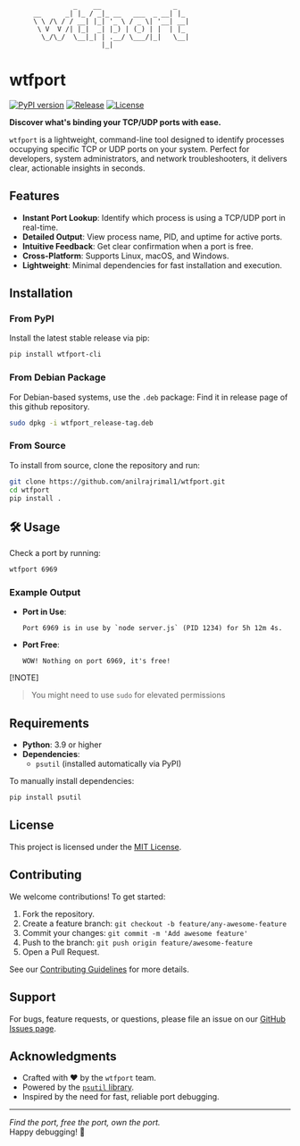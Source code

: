                     _    __                  _   
          __      _| |_ / _|_ __   ___  _ __| |_ 
          \ \ /\ / / __| |_| '_ \ / _ \| '__| __|
           \ V  V /| |_|  _| |_) | (_) | |  | |_ 
            \_/\_/  \__|_| | .__/ \___/|_|   \__|
                           |_|                   
         
# wtfport

[![PyPI version](https://img.shields.io/pypi/v/wtfport-cli.svg)](https://pypi.org/project/wtfport-cli)
[![Release](https://img.shields.io/github/v/release/anilrajrimal1/wtfport)](https://github.com/anilrajrimal1/wtfport/releases)
[![License](https://img.shields.io/github/license/anilrajrimal1/wtfport)](LICENSE)

**Discover what's binding your TCP/UDP ports with ease.**

`wtfport` is a lightweight, command-line tool designed to identify processes occupying specific TCP or UDP ports on your system. Perfect for developers, system administrators, and network troubleshooters, it delivers clear, actionable insights in seconds.

## Features

- **Instant Port Lookup**: Identify which process is using a TCP/UDP port in real-time.
- **Detailed Output**: View process name, PID, and uptime for active ports.
- **Intuitive Feedback**: Get clear confirmation when a port is free.
- **Cross-Platform**: Supports Linux, macOS, and Windows.
- **Lightweight**: Minimal dependencies for fast installation and execution.

## Installation

### From PyPI
Install the latest stable release via pip:

```bash
pip install wtfport-cli
```

### From Debian Package
For Debian-based systems, use the `.deb` package:
Find it in release page of this github repository.
```bash
sudo dpkg -i wtfport_release-tag.deb
```

### From Source
To install from source, clone the repository and run:

```bash
git clone https://github.com/anilrajrimal1/wtfport.git
cd wtfport
pip install .
```

## 🛠 Usage

Check a port by running:

```bash
wtfport 6969
```

### Example Output
- **Port in Use**:
  ```plaintext
  Port 6969 is in use by `node server.js` (PID 1234) for 5h 12m 4s.
  ```

- **Port Free**:
  ```plaintext
  WOW! Nothing on port 6969, it's free!
  ```
[!NOTE]
> You might need to use `sudo` for elevated permissions

## Requirements

- **Python**: 3.9 or higher
- **Dependencies**:
  - `psutil` (installed automatically via PyPI)

To manually install dependencies:

```bash
pip install psutil
```

## License

This project is licensed under the [MIT License](LICENSE).

## Contributing

We welcome contributions! To get started:

1. Fork the repository.
2. Create a feature branch: `git checkout -b feature/any-awesome-feature`
3. Commit your changes: `git commit -m 'Add awesome feature'`
4. Push to the branch: `git push origin feature/awesome-feature`
5. Open a Pull Request.

See our [Contributing Guidelines](CONTRIBUTING.md) for more details.

## Support

For bugs, feature requests, or questions, please file an issue on our [GitHub Issues page](https://github.com/anilrajrimal1/wtfport/issues).

## Acknowledgments

- Crafted with ❤️ by the `wtfport` team.
- Powered by the [`psutil` library](https://github.com/giampaolo/psutil).
- Inspired by the need for fast, reliable port debugging.

---

*Find the port, free the port, own the port.*  
Happy debugging! 🐞
